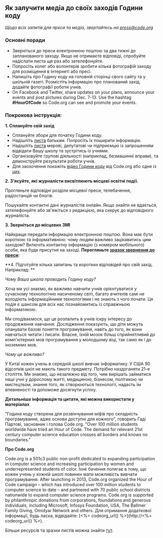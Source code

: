 

## Як залучити медіа до своїх заходів Години коду

*Щодо всіх запитів для преси та медіа, звертайтесь на <press@code.org>*

### Основні поради

  * Зверніться до преси електронною поштою за два тижні до запланованого заходу. Якщо не отримаєте відповіді, спробуйте надіслати листа ще раз або зателефонуйте.
  * Попросіть колег або волонтерів зробити кілька фотографій заходу для розміщення в Інтернеті або пресі.
  * Напишіть про Годину коду на головній сторінці свого сайту та у шкільній газеті. Розмістіть інформацію про планований захід, додайте фотографії роботи учнів.
  * On Facebook and Twitter, share updates on your plans, announce your events and post pictures during Dec. 7-13. Use the hashtag **#HourOfCode** so Code.org can see and promote your events.

### Покрокова інструкція:

**1. Сплануйте свій захід**

  * Сплануйте збори для початку Години коду.
  * Надішліть [листа](<%= hoc_uri('/resources/#sample-emails') %>) батькам. Попросіть їх поширити інформацію.
  * Надішліть [листа](<%= hoc_uri('/resources/#sample-emails') %>) мерові, депутатові чи підприємцю із запрошенням відвідати Вашу школу та зустрітись із учнями.
  * Організовуйте групові діяльності (наприклад, безмашинні вправи), та демонструйте результати роботи учнів.
  * Для заохочення покажіть [відео Години коду](<%= hoc_uri('/') %>) від Code.org або одне із [цих](<%= hoc_uri('/resources#videos') %>).

**2. З'ясуйте, які журналісти висвітлюють місцеві освітні події.**

Прогляньте відповідні розділи місцевої преси, телебачення, радіостанцій чи блогів.

Пошукайте контактні дані журналістів онлайн. Якщо знайти не вдається, зателефонуйте або зв'яжіться з редакцією, яка скерує до відповідного журналіста.

**3. Зверніться до місцевих ЗМІ**

Найкраще передати інформацію електронною поштою. Вона має бути короткою та інформативною: чому людям важливо зацікавитись цим заходом? Включіть контактну інформацію (з номером мобільного) особи, яка буде присутня на заході. **Перегляньте [зразок звернення до преси](<%= hoc_uri('/resources#sample-emails') %>):**

**4. Підготуйте кілька запитань та коротких відповідей про свій захід. Наприклад: **

*Чому Ваша школа проводить Годину коду?*

Хоча ми усі знаємо, як важливо навчити учнів орієнтуватися у сучасному технологічно насиченому світі, багато вчителів самі не володіють інформаційними технологіями і не знають з чого почати. Ця подія є шансом для всіх нас познайомитись із справжньою інформатикою.

Ми сподіваємося, що це розпалить в учнів іскру інтересу до продовження навчання. Дослідження показують, що діти можуть опанувати базові поняття програмування, навіть до того, як вони навчаться читати і писати. Власне, їхній мозок більш сприйнятливий до комп'ютерних мов програмування у молодшому віці, так само як і до іноземних мов.

*Чому це важливо?*

У Китаї кожен учень в середній школі вивчає інформатику. У США 90 відсотків шкіл не мають такого предмету. Потрібно наздоганяти 21-е століття. Ми знаємо, що незалежно від того, чим вирішать займатися наші учні у дорослому житті, медициною, бізнесом, політикою чи мистецтвом, знання того, як створюються технології, надасть їм впевненості та допоможе досягнути успіху.

**Детальніша інформація та цитати, які можна використати у матеріалах**

"Година коду створена для розвінчування міфів про складність програмування, адже основи доступні для кожного", говорить Гаді Партові, засновник і голова Code.org. "Over 100 million students worldwide have tried an Hour of Code. The demand for relevant 21st century computer science education crosses all borders and knows no boundaries."

**Про Code.org**

Code.org is a 501c3 public non-profit dedicated to expanding participation in computer science and increasing participation by women and underrepresented students of color. Їхнє бачення полягає в тому, що кожен учень у кожній школі повинен мати можливість вивчати програмування. After launching in 2013, Code.org organized the Hour of Code campaign – which has introduced over 100 million students to computer science to date – and partnered with 70 public school districts nationwide to expand computer science programs. Code.org is supported by philanthropic donations from corporations, foundations and generous individuals, including Microsoft, Infosys Foundation, USA, The Ballmer Family Giving, Omidyar Network and others. Для отримання додаткової інформації, будь ласка, відвідайте: [<%= codeorg_url() %>](http://<%= codeorg_url() %>).

  
Більше ресурсів та зразки листів можна знайти [ тут](<%= hoc_uri('/resources') %>).